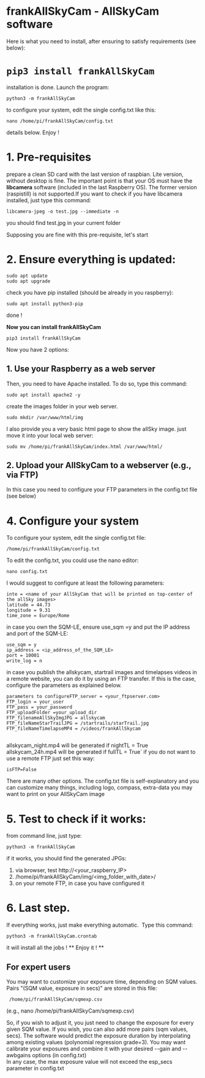 # frankAllSkyCam - AllSkyCam software 

Here is what you need to install, after ensuring to satisfy requirements (see below):

# `pip3 install frankAllSkyCam`


installation is done.
Launch the program:

`python3 -m frankAllSkyCam`

to configure your system, edit the single config.txt like this:

`nano /home/pi/frankAllSkyCam/config.txt`

details below. Enjoy !



# 1. Pre-requisites
prepare a clean SD card with the last version of raspbian. Lite version, without desktop is fine. 
The important point is that your OS must have the **libcamera** software (included in the last Raspberry OS).
The former version (raspistill) is not supported.If you want to check if you have libcamera installed, just type this command:

`libcamera-jpeg -o test.jpg --immediate -n`

you should find test.jpg in your current folder

Supposing you are fine with this pre-requisite, let's start

# 2. Ensure everything is updated:

```
sudo apt update
sudo apt upgrade
```
check you have pip installed (should be already in you raspberry):

`sudo apt install python3-pip`

done !

**Now you can install frankAllSkyCam**

`pip3 install frankAllSkyCam`

Now you have 2 options:

## 1. Use your Raspberry as a web server
Then, you need to have Apache installed. To do so, type this command:

`sudo apt install apache2 -y`

create the images folder in your web server.
```
sudo mkdir /var/www/html/img
```

I also provide you a very basic html page to show the allSky image. just move it into your local web server:

```
sudo mv /home/pi/frankAllSkyCam/index.html /var/www/html/
```


## 2. Upload your AllSkyCam to a webserver (e.g., via FTP)
In this case you need to configure your FTP parameters in the config.txt file (see below)

# 4. Configure your system

To configure your system, edit the single config.txt file:

`/home/pi/frankAllSkyCam/config.txt`

To edit the config.txt, you could use the nano editor:

`nano config.txt`

I would suggest to configure at least the following parameters:

```
inte = <name of your AllSkyCam that will be printed on top-center of the allSky images>
latitude = 44.73
longitude = 9.31
time_zone = Europe/Rome

```
in case you own the SQM-LE, ensure use_sqm =y and put the IP address and port of the SQM-LE:

```
use_sqm = y 
ip_address = <ip_address_of_the_SQM_LE>
port = 10001
write_log = n
```
 
in case you publish the allskycam, startrail images and timelapses videos in a remote website, you can do it by using an FTP transfer. If this is the case, configure the parameters as explained below.
  

```
parameters to configureFTP_server = <your_ftpserver.com>
FTP_login = your_user
FTP_pass = your_password 
FTP_uploadFolder =your_upload_dir
FTP_filenameAllSkyImgJPG = allskycam
FTP_fileNameStarTrailJPG = /startrails/starTrail.jpg
FTP_fileNameTimelapseMP4 = /videos/frankAllSkycam
 
```
allskycam_night.mp4 will be generated if nightTL = True
allskycam_24h.mp4 will be generated if fullTL = True`
if you do not want to use a remote FTP just set this way:
  
`isFTP=False`
  
There are many other options. The config.txt file is self-explanatory and you can customize many things, including logo, compass, extra-data you may want to print on your AllSkyCam image
  

 # 5. Test to check if it works:

from command line, just type:

`python3 -m frankAllSkyCam`

if it works, you should find the generated JPGs:

1. via browser, test http://<your_raspberry_IP>
2. /home/pi/frankAllSkyCam/img/<img_folder_with_date>/<jpg files>
3. on your remote FTP, in case you have configured it
 
  
# 6. Last step. 
  
If everything works, just make everything automatic. 
Type this command:

`python3 -m frankAllSkyCam.crontab`
  
it will install all the jobs ! 
** Enjoy it ! **
 
  
## For expert users 
  
You may want to customize your exposure time, depending on SQM values.
Pairs "(SQM value, exposure in secs)" are stored in this file:
   
 ` /home/pi/frankAllSkyCam/sqmexp.csv`
  
  (e.g., nano   /home/pi/frankAllSkyCam/sqmexp.csv)

So, if you wish to adjust it, you just need to change the exposure for every given SQM value. If you wish, you can also add more pairs (sqm values, secs).
 The software would predict the exposure duration by interpolating among existing values (polynomial regression grade=3).
 You may want calibrate your exposures and combine it with your desired --gain and --awbgains options (in config.txt)  
 In any case, the max exposure value will not exceed the esp_secs parameter in config.txt
  
